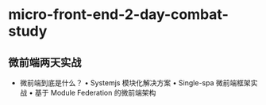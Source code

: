 # micro-front-end-2-day-combat-study

## 微前端两天实战
- 微前端到底是什么？ 
• Systemjs 模块化解决方案 
• Single-spa 微前端框架实战 
• 基于 Module Federation 的微前端架构
